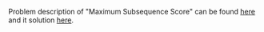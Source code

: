Problem description of "Maximum Subsequence Score" can be found [here](https://leetcode.com/problems/maximum-subsequence-score/) and it solution [here](https://github.com/aurimas13/Solutions-To-Problems/blob/main/LeetCode/Python%20Solutions/Maximum%20Subsequence%20Score/maximum.py).